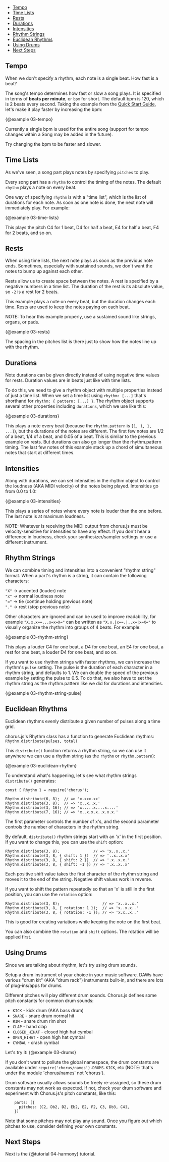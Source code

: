 - [Tempo](#tempo)
- [Time Lists](#time-lists)
- [Rests](#rests)
- [Durations](#durations)
- [Intensities](#intensities)
- [Rhythm Strings](#rhythm-strings)
- [Euclidean Rhythms](#euclidean-rhythms)
- [Using Drums](#using-drums)
- [Next Steps](#next-steps)


<a name="tempo"></a>
## Tempo

When we don't specify a rhythm, each note is a single beat. How fast is a beat?

The song's tempo determines how fast or slow a song plays. It is specified in terms of **beats per minute**, or `bpm` 
for short. The default bpm is 120, which is 2 beats every second. Taking the example from the 
[Quick Start Guide](./index.html#quick-start-guide), let's make it play faster by increasing the bpm:

{@example 03-tempo}

Currently a single bpm is used for the entire song (support for tempo changes within a Song may be added in the future).

Try changing the bpm to be faster and slower.


<a name="time-lists"></a>
## Time Lists

As we've seen, a song part plays notes by specifying `pitches` to play.

Every song part has a `rhythm` to control the timing of the notes. The default `rhythm` plays a note on every beat.

One way of specifying `rhythm` is with a "time list", which is the list of durations for each note. As soon
as one note is done, the next note will immediately play. For example:

{@example 03-time-lists}

This plays the pitch C4 for 1 beat, D4 for half a beat, E4 for half a beat, F4 for 2 beats, and so on.


<a name="rests"></a>
## Rests

When using time lists, the next note plays as soon as the previous note ends.
Sometimes, especially with sustained sounds, we don't want the notes to bump up against each other.

Rests allow us to create space between the notes. A rest is specified by a negative numbers in a time list.
The duration of the rest is its absolute value, so `-2` is a rest for 2 beats.

This example plays a note on every beat, but the duration changes each time. Rests are used to keep the
notes paying on each beat.

NOTE: To hear this example properly, use a sustained sound like strings, organs, or pads.

{@example 03-rests}

The spacing in the pitches list is there just to show how the notes line up with the rhythm.


<a name="durations"></a>
## Durations

Note durations can be given directly instead of using negative time values for rests. Duration values are in
beats just like with time lists.

To do this, we need to give a rhythm object with multiple properties instead of just a time list. 
When we set a time list using `rhythm: [...]` that's shorthand for `rhythm: { pattern: [...] }`.
The rhythm object supports several other properties including `durations`, which we use like this:

{@example 03-durations}

This plays a note every beat (because the `rhythm.pattern` is `[1, 1, 1, ...]`), but the durations of the notes
are different. The first few notes are 1/2 of a beat, 1/4 of a beat, and 0.05 of a beat. This is similar to the previous
example on rests. But durations can also go longer than the rhythm.pattern timing. The last few notes of this example
stack up a chord of simultaneous notes that start at different times. 


<a name="intensities"></a>
## Intensities

Along with durations, we can set intensities in the rhythm object to control the loudness (AKA MIDI velocity) of the
notes being played. Intensities go from 0.0 to 1.0:

{@example 03-intensities}

This plays a series of notes where every note is louder than the one before. The last note is at maximum loudness.

NOTE: Whatever is receiving the MIDI output from chorus.js must be velocity-sensitive for intensities
to have any effect. If you don't hear a difference in loudness, check your synthesizer/sampler settings or use
a different instrument.


<a name="rhythm-strings"></a>
## Rhythm Strings

We can combine timing and intensities into a convenient "rhythm string" format.
When a part's rhythm is a string, it can contain the following characters:

`"X"` → accented (louder) note <br>
`"x"` → normal loudness note <br>
`"="` → tie (continue holding previous note) <br>
`"."` → rest (stop previous note) <br>

Other characters are ignored and can be used to improve readability, for example `"X.x.x==...x=x=X="` 
can be written as `"X.x.|x==.|..x=|x=X="` to visually organize the rhythm into groups of 4 beats. For example:

{@example 03-rhythm-string}

This plays a louder C4 for one beat, a D4 for one beat, an E4 for one beat, a rest for one beat, a louder D4
for one beat, and so on.

If you want to use rhythm strings with faster rhythms, we can increase the rhythm's `pulse` setting. The pulse is
the duration of each character in a rhythm string, and defaults to 1. We can double the speed of the previous example 
by setting the pulse to 0.5. To do that, we also have to set the rhythm string as the rhythm.pattern like we did for
durations and intensities.

{@example 03-rhythm-string-pulse}


<a name="euclidean-rhythms"></a>
## Euclidean Rhythms 

Euclidean rhythms evenly distribute a given number of pulses along a time grid. 
 
chorus.js's Rhythm class has a function to generate Euclidean rhythms: `Rhythm.distribute(pulses, total)`
 
This `distribute()` function returns a rhythm string, so we can use it anywhere we can use a rhythm string (as the `rhythm` or `rhythm.pattern`): 

{@example 03-euclidean-rhythm}

To understand what's happening, let's see what rhythm strings `distribute()` generates:
```
const { Rhythm } = require('chorus');

Rhythm.distribute(6, 8);  // => 'x.xxx.xx'
Rhythm.distribute(3, 8);  // => 'x..x..x.'
Rhythm.distribute(3, 16); // => 'x.....x....x....'
Rhythm.distribute(7, 16); // => 'x..x.x.x..x.x.x.'
```

The first parameter controls the number of x's, and the second parameter controls the number of characters in the
rhythm string.

By default, `distribute()` rhythm strings start with an 'x' in the first position. If you want to change this, you
can use the `shift` option:

``` 
Rhythm.distribute(3, 8);               // => 'x..x..x.'
Rhythm.distribute(3, 8, { shift: 1 })  // => '..x..x.x'
Rhythm.distribute(3, 8, { shift: 2 })  // => '.x..x.x.'
Rhythm.distribute(3, 8, { shift: -1 }) // => '.x..x..x'
```
Each positive shift value takes the first character of the rhythm string and moves it to the end of the string.
Negative shift values work in reverse.

If you want to shift the pattern repeatedly so that an 'x' is still in the first position, you can use the `rotation` option:
```
Rhythm.distribute(3, 8);                   // => 'x..x..x.'
Rhythm.distribute(3, 8, { rotation: 1 });  // => 'x..x.x..'
Rhythm.distribute(3, 8, { rotation: -1 }); // => 'x.x..x..'
```
This is good for creating variations while keeping the note on the first beat.

You can also combine the `rotation` and `shift` options. The rotation will be applied first.


<a name="using-drums"></a>
## Using Drums

Since we are talking about rhythm, let's try using drum sounds. 

Setup a drum instrument of your choice in your music software.
DAWs have various "drum kit" (AKA "drum rack") instruments built-in, and there are lots of plug-ins/apps for drums.

Different pitches will play different drum sounds. 
Chorus.js defines some pitch constants for common drum sounds:
- `KICK` - kick drum (AKA bass drum)
- `SNARE` - snare drum normal hit
- `RIM` - snare drum rim shot
- `CLAP` - hand clap
- `CLOSED_HIHAT` - closed high hat cymbal
- `OPEN_HIHAT` - open high hat cymbal
- `CYMBAL` - crash cymbal

Let's try it:
{@example 03-drums}

If you don't want to pollute the global namespace, the drum constants are available under 
`require('chorus/names').DRUMS.KICK`, etc (NOTE: that's under the module 'chorus/names' not 'chorus').

Drum software usually allows sounds be freely re-assigned, so these drum constants may not work as expected. 
If not, check your drum software and experiment with Chorus.js's pitch constants, like this:
```
    parts: [{     
      pitches: [C2, Db2, D2, Eb2, E2, F2, C3, Db3, C4],
    }]
```
Note that some pitches may not play any sound. Once you figure out which pitches to use, consider defining your own constants.


<a name="next-steps"></a>
## Next Steps

Next is the {@tutorial 04-harmony} tutorial.